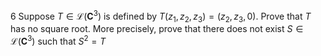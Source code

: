 6 Suppose $T \in \mathcal{L}\left(\mathbf{C}^{3}\right)$ is defined by $T\left(z_{1}, z_{2}, z_{3}\right)=\left(z_{2}, z_{3}, 0\right)$. Prove that $T$ has no square root. More precisely, prove that there does not exist $S \in \mathcal{L}\left(\mathbf{C}^{3}\right)$ such that $S^{2}=T$
